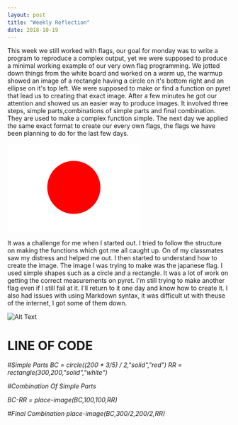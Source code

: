 ```yaml
---
layout: post
title: "Weekly Reflection"
date: 2018-10-19
---
```

<p>  This week we still worked with flags, our goal for monday was to write a program to reproduce a complex output, yet we were supposed to produce a minimal working example of our very own flag programming. We jotted down things from the white board and worked on a warm up, the warmup showed an image of a rectangle having a circle on it's bottom right and an ellipse on it's top left. We were supposed to make or find a function on pyret that lead us to creating that exact image. After a few minutes he got our attention and showed us an easier way to produce images. It involved three steps, simple parts,combinations of simple parts and final combination. They are used to make a complex function simple. The next day we applied the same exact format to create our every own flags, the flags we have been planning to do for the last few days.
</p>

![](https://raw.githubusercontent.com/Johandrav4765/Johandrav4765.github.io/master/images/flag.png)       

<p> It was a challenge for me when I started out. I tried to follow the structure on making the functions which got me all caught up. On of my classmates saw my distress and helped me out. I then started to understand how to create the image. The image I was trying to make was the japanese flag. I used simple shapes such as a circle and a rectangle. It was a lot of work on getting the correct measurements on pyret. I'm still trying to make another flag even if I still fail at it. I'll return to it one day and know how to create it. I also had issues with using Markdown syntax, it was difficult ut with theuse of the internet, I got some of them down.
 </p>
 
 ![Alt Text]( https://data.whicdn.com/images/76337439/original.gif) 


<h1> LINE OF CODE </h1>
<p>
  <i> #Simple Parts
BC = circle((200 * 3/5) / 2,"solid","red")
RR = rectangle(300,200,"solid","white")

#Combination Of Simple Parts 

BC-RR = place-image(BC,100,100,RR)

#Final Combination
place-image(BC,300/2,200/2,RR)  </i>


  
</p>


